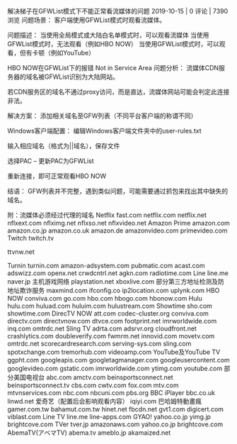 解决梯子在GFWList模式下不能正常看流媒体的问题
 2019-10-15   |    0 评论   |    7390 浏览
问题场景：
客户端使用GFWList模式时观看流媒体。

问题描述：
当使用全局模式或大陆白名单模式时，可以观看流媒体
当使用GFWList模式时，无法观看（例如HBO NOW）
当使用GFWList模式时，可以观看，但有卡顿（例如YouTube）

HBO NOW在GFWList下的报错 Not in Service Area
问题分析：
流媒体CDN服务器的域名被GFWList识别为大陆网站。

若CDN服务区的域名不通过proxy访问，而是直达，流媒体网站可能会判定此连接非法。

解决方案：
添加相关域名至GFW列表（不同平台客户端的称谓不同）

Windows客户端配置：
编辑Windows客户端文件夹中的user-rules.txt


输入相应域名（格式为||域名），保存文件


选择PAC – 更新PAC为GFWList


重新连接，即可正常观看HBO NOW


结语：
GFW列表并不完整，遇到类似问题，可能需要通过抓包来找出其中缺失的域名。

附：流媒体必须经过代理的域名
Netflix
fast.com
netflix.com
netflix.net
nflxext.com
nflximg.net
nflxso.net
nflxvideo.net
Amazon Prime
amazon.com
amazon.co.jp
amazon.co.uk
amazon.de
amazonvideo.com
primevideo.com
Twitch
twitch.tv

ttvnw.net

Turnin
turnin.com
amazon-adsystem.com
pubmatic.com
acast.com
adswizz.com
openx.net
crwdcntrl.net
agkn.com
radiotime.com
Line
line.me
naver.jp
主机游戏网络
playstation.net
xboxlive.com
部分第三方地址检测及防地址欺诈服务
maxmind.com
ifconfig.co
ip2location.com
uplynk.com
HBO NOW
conviva.com
go.com
hbo.com
hbogo.com
hbonow.com
Hulu
hulu.com
huluad.com
huluim.com
hulustream.com
Showtime
sho.com
showtime.com
DirecTV NOW
att.com
codec-cluster.org
conviva.com
directv.com
directvnow.com
dtvce.com
footprint.net
imrworldwide.com
inq.com
omtrdc.net
Sling TV
adrta.com
adsrvr.org
cloudfront.net
crashlytics.com
doubleverify.com
fwmrm.net
innovid.com
movetv.com
omtrdc.net
scorecardresearch.com
serving-sys.com
sling.com
spotxchange.com
tremorhub.com
videoamp.com
YouTube及YouTube TV
ggpht.com
googleapis.com
googletagmanager.com
googleusercontent.com
googlevideo.com
gstatic.com
imrworldwide.com
ytimg.com
youtube.com
部分美国电视台
abc.com
amctv.com
beinsportsconnect.net
beinsportsconnect.tv
cbs.com
cwtv.com
fox.com
mtv.com
mtvnservices.com
nbc.com
nbcuni.com
pbs.org
BBC iPlayer
bbc.co.uk
linwd.net
爱奇艺（配置后会影响观看内容）
iqiyi.com
巴哈姆特動畫瘋
gamer.com.tw
bahamut.com.tw
hinet.net
fbcdn.net
gvt1.com
digicert.com
viblast.com
Line TV
line.me
line-apps.com
GYAO!
yahoo.co.jp
yimg.jp
brightcove.com
TVer
tver.jp
amazonaws.com
yahoo.co.jp
brightcove.com
AbemaTV(アベマTV)
abema.tv
ameblo.jp
akamaized.net
